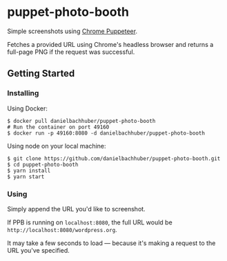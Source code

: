 puppet-photo-booth
==================

Simple screenshots using [Chrome Puppeteer](https://github.com/GoogleChrome/puppeteer).

Fetches a provided URL using Chrome's headless browser and returns a full-page PNG if the request was successful.

## Getting Started

### Installing

Using Docker:

    $ docker pull danielbachhuber/puppet-photo-booth
    # Run the container on port 49160
    $ docker run -p 49160:8080 -d danielbachhuber/puppet-photo-booth

Using node on your local machine:

    $ git clone https://github.com/danielbachhuber/puppet-photo-booth.git
    $ cd puppet-photo-booth
    $ yarn install
    $ yarn start

### Using

Simply append the URL you'd like to screenshot.

If PPB is running on `localhost:8080`, the full URL would be `http://localhost:8080/wordpress.org`.

It may take a few seconds to load — because it's making a request to the URL you've specified.
